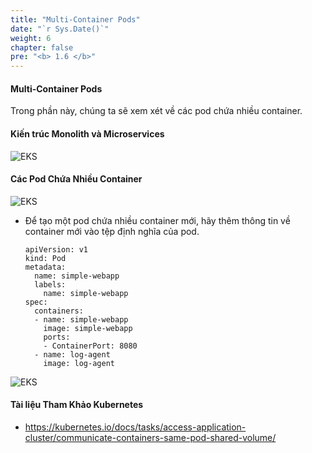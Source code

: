 ```yaml
---
title: "Multi-Container Pods"
date: "`r Sys.Date()`"
weight: 6
chapter: false
pre: "<b> 1.6 </b>"
---
```


#### Multi-Container Pods

Trong phần này, chúng ta sẽ xem xét về các pod chứa nhiều container.

#### Kiến trúc Monolith và Microservices

![EKS](/images/0006/00032.png?featherlight=false&width=90pc)
  
#### Các Pod Chứa Nhiều Container

![EKS](/images/0006/00033.png?featherlight=false&width=90pc)
  
- Để tạo một pod chứa nhiều container mới, hãy thêm thông tin về container mới vào tệp định nghĩa của pod.
  ```
  apiVersion: v1
  kind: Pod
  metadata:
    name: simple-webapp
    labels:
      name: simple-webapp
  spec:
    containers:
    - name: simple-webapp
      image: simple-webapp
      ports:
      - ContainerPort: 8080
    - name: log-agent
      image: log-agent
  ```
![EKS](/images/0006/00034.png?featherlight=false&width=90pc)
 
#### Tài liệu Tham Khảo Kubernetes
- https://kubernetes.io/docs/tasks/access-application-cluster/communicate-containers-same-pod-shared-volume/